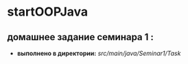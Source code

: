 # startOOPJava
## домашнее задание семинара 1 :
* **выполнено в  директории:** *src/main/java/Seminar1/Task*
